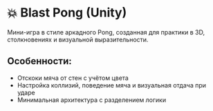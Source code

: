 # 💥 Blast Pong (Unity)

Мини-игра в стиле аркадного Pong, созданная для практики в 3D, столкновениях и визуальной выразительности.

## Особенности:
- Отскоки мяча от стен с учётом цвета
- Настройка коллизий, поведение мяча и визуальная отдача при ударе
- Минимальная архитектура с разделением логики
